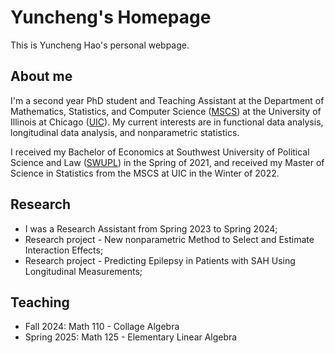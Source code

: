 # Yuncheng's Homepage

This is Yuncheng Hao's personal webpage.

## About me

I'm a second year PhD student and Teaching Assistant at the Department of Mathematics, Statistics, and Computer Science ([MSCS](https://mscs.uic.edu/)) at the University of Illinois at Chicago ([UIC](https://www.uic.edu/)). My current interests are in functional data analysis, longitudinal data analysis, and nonparametric statistics.

I received my Bachelor of Economics at Southwest University of Political Science and Law ([SWUPL](https://english.swupl.edu.cn/)) in the Spring of 2021, and received my Master of Science in Statistics from the MSCS at UIC in the Winter of 2022. 

## Research

- I was a Research Assistant from Spring 2023 to Spring 2024;
- Research project - New nonparametric Method to Select and Estimate Interaction Effects;
- Research project - Predicting Epilepsy in Patients with SAH Using Longitudinal Measurements;

## Teaching

- Fall 2024: Math 110 - Collage Algebra
- Spring 2025: Math 125 - Elementary Linear Algebra
